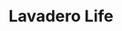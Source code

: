 ---
title: "Lavadero Life"
url: /ciudad-autonoma-de-buenos-aires/lavadero-life/
shop: lavandería
---